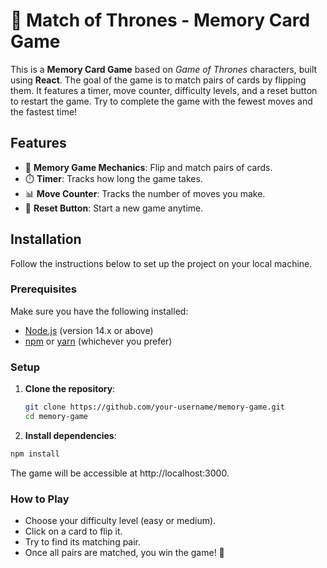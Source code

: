# 🎴 Match of Thrones - Memory Card Game

This is a **Memory Card Game** based on _Game of Thrones_ characters, built using **React**. The goal of the game is to match pairs of cards by flipping them. It features a timer, move counter, difficulty levels, and a reset button to restart the game. Try to complete the game with the fewest moves and the fastest time!

## Features

- 🧠 **Memory Game Mechanics**: Flip and match pairs of cards.
- ⏱️ **Timer**: Tracks how long the game takes.
- 📊 **Move Counter**: Tracks the number of moves you make.
- 🔄 **Reset Button**: Start a new game anytime.

## Installation

Follow the instructions below to set up the project on your local machine.

### Prerequisites

Make sure you have the following installed:

- [Node.js](https://nodejs.org/) (version 14.x or above)
- [npm](https://www.npmjs.com/) or [yarn](https://yarnpkg.com/) (whichever you prefer)

### Setup

1. **Clone the repository**:

   ```bash
   git clone https://github.com/your-username/memory-game.git
   cd memory-game
   ```

2. **Install dependencies**:

```bash
npm install
```

The game will be accessible at http://localhost:3000.

### How to Play

- Choose your difficulty level (easy or medium).
- Click on a card to flip it.
- Try to find its matching pair.
- Once all pairs are matched, you win the game! 🎉
